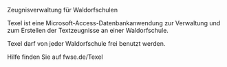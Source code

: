 Zeugnisverwaltung für Waldorfschulen

Texel ist eine Microsoft-Access-Datenbankanwendung zur Verwaltung und zum Erstellen der Textzeugnisse an einer Waldorfschule.

Texel darf von jeder Waldorfschule frei benutzt werden.

Hilfe finden Sie auf fwse.de/Texel